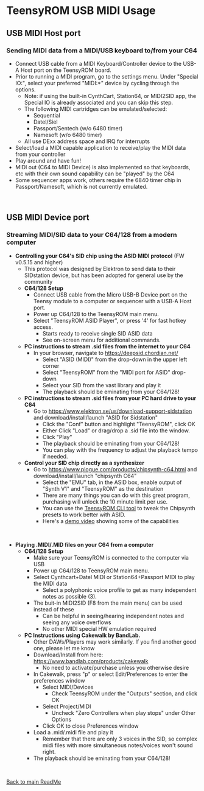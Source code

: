 
# TeensyROM USB MIDI Usage

## USB MIDI Host port
### Sending MIDI data from a MIDI/USB keyboard to/from your C64
  * Connect USB cable from a MIDI Keyboard/Controller device to the USB-A Host port on the TeensyROM board.
  * Prior to running a MIDI program, go to the settings menu. Under "Special IO:", select your preferred "MIDI:*" device by cycling through the options.
    * Note: if using the built-in CynthCart, Station64, or MIDI2SID app, the Special IO is already associated and you can skip this step.
    * The following MIDI cartridges can be emulated/selected:
      * Sequential
      * Datel/Siel
      * Passport/Sentech (w/o 6480 timer)
      * Namesoft (w/o 6480 timer)
    * All use DExx address space and IRQ for interrupts
  * Select/load a MIDI capable application to receive/play the MIDI data from your controller
  * Play around and have fun!
  * MIDI out (C64 to MIDI Device) is also implemented so that keyboards, etc with their own sound capability can be "played" by the C64
  * Some sequencer apps work, others require the 6840 timer chip in Passport/Namesoft, which is not currently emulated.

<BR>

## USB MIDI Device port 
### Streaming MIDI/SID data to your C64/128 from a modern computer
  * **Controlling your C64's SID chip using the ASID MIDI protocol** (FW v0.5.15 and higher)
    * This protocol was designed by Elektron to send data to their SIDstation device, but has been adopted for general use by the community
    * **C64/128 Setup**
      * Connect USB cable from the Micro USB-B Device port on the Teensy module to a computer or sequencer with a USB-A Host port.
      * Power up C64/128 to the TeensyROM main menu.
      * Select "TeensyROM ASID Player", or press '4' for fast hotkey access.
        * Starts ready to receive single SID ASID data
        * See on-screen menu for additional commands.
    * **PC instructions to stream .sid files from the internet to your C64**
      * In your browser, navigate to https://deepsid.chordian.net/
        * Select "ASID (MIDI)" from the drop-down in the upper left corner
        * Select "TeensyROM" from the "MIDI port for ASID" drop-down
        * Select your SID from the vast library and play it
        * The playback should be eminating from your C64/128!
    * **PC instructions to stream .sid files from your PC hard drive to your C64**
      * Go to https://www.elektron.se/us/download-support-sidstation and download/install/launch "ASID for Sidstation"
        * Click the "Conf" button and highlight "TeensyROM", click OK
        * Either Click "Load" or drag/drop a .sid file into the window.
        * Click "Play"
        * The playback should be eminating from your C64/128!
        * You can play with the frequency to adjust the playback tempo if needed.
    * **Control your SID chip directly as a synthesizer**
      * Go to https://www.plogue.com/products/chipsynth-c64.html and download/install/launch "chipsynth C64"
        * Select the "EMU" tab, in the ASID box, enable output of "Synth V1" and "TeensyROM" as the destination
        * There are many things you can do with this great program, purchasing will unlock the 10 minute limit per use.
        * You can use the [TeensyROM CLI tool](https://github.com/MetalHexx/TeensyROM-CLI) to tweak the Chipsynth presets to work better with ASID.
        * Here's a [demo video](https://www.youtube.com/watch?v=-Xs3h59-dOU) showing some of the capabilities

<BR>

  * **Playing .MIDI/.MID files on your C64 from a computer**
    * **C64/128 Setup**
      * Make sure your TeensyROM is connected to the computer via USB
      * Power up C64/128 to TeensyROM main menu.
      * Select Cynthcart+Datel MIDI or Station64+Passport MIDI to play the MIDI data
        * Select a polyphonic voice profile to get as many independent notes as possible (3).
      * The buit-in MIDI2SID (F8 from the main menu) can be used instead of these
        * Can be helpful in seeing/hearing independent notes and seeing any voice overflows
        * No other MIDI special HW emulation required
    * **PC Instructions using Cakewalk by BandLab.**
      * Other DAWs/Players may work similarly.  If you find another good one, please let me know
      * Download/Install from here: https://www.bandlab.com/products/cakewalk
        * No need to activate/purchase unless you otherwise desire
      * In Cakewalk, press "p" or select Edit/Preferences to enter the preferences window
        * Select MIDI/Devices
          * Check TeensyROM under the "Outputs" section, and click OK
        * Select Project/MIDI
          * Uncheck "Zero Controllers when play stops" under Other Options
        * Click OK to close Preferences window
      * Load a .mid/.midi file and play it
        * Remember that there are only 3 voices in the SID, so complex midi files with more simultaneous notes/voices won't sound right.
      * The playback should be eminating from your C64/128!

<br>

[Back to main ReadMe](/README.md)
